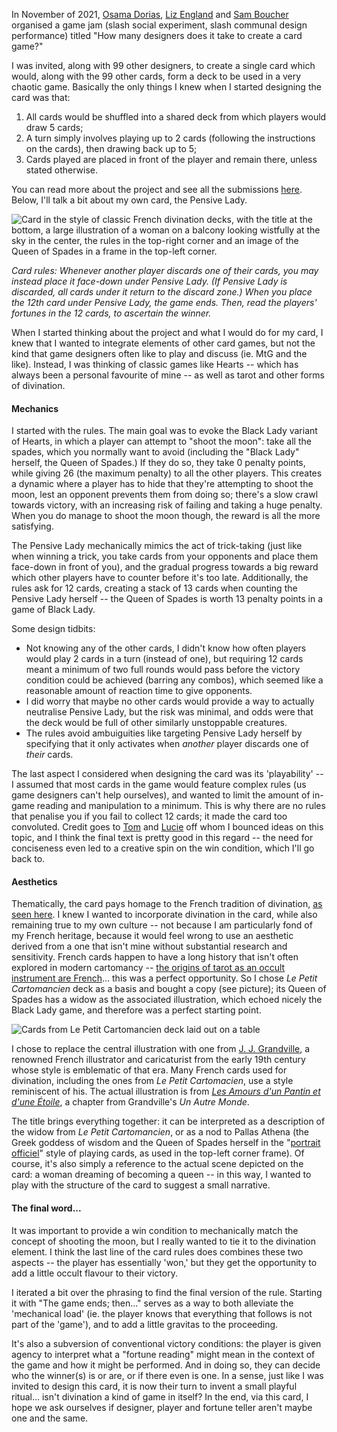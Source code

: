 In November of 2021, [Osama Dorias](https://twitter.com/osamadorias), [Liz England](https://twitter.com/lizardengland) and [Sam Boucher](https://twitter.com/MonsieurEureka) organised a game jam (slash social experiment, slash communal design performance) titled "How many designers does it take to create a card game?"

I was invited, along with 99 other designers, to create a single card which would, along with the 99 other cards, form a deck to be used in a very chaotic game. Basically the only things I knew when I started designing the card was that:

1. All cards would be shuffled into a shared deck from which players would draw 5 cards;
2. A turn simply involves playing up to 2 cards (following the instructions on the cards), then drawing back up to 5;
3. Cards played are placed in front of the player and remain there, unless stated otherwise.

You can read more about the project and see all the submissions [here](http://howmanydesignersdoesittake.com). Below, I'll talk a bit about my own card, the Pensive Lady.

<img src="/assets/img/hmddittmac-pensive-lady-small.png" title="Pensive Lady" alt="Card in the style of classic French divination decks, with the title at the bottom, a large illustration of a woman on a balcony looking wistfully at the sky in the center, the rules in the top-right corner and an image of the Queen of Spades in a frame in the top-left corner.">

*Card rules: Whenever another player discards one of their cards, you may instead place it face-down under Pensive Lady. (If Pensive Lady is discarded, all cards under it return to the discard zone.) When you place the 12th card under Pensive Lady, the game ends. Then, read the players' fortunes in the 12 cards, to ascertain the winner.*

When I started thinking about the project and what I would do for my card, I knew that I wanted to integrate elements of other card games, but not the kind that game designers often like to play and discuss (ie. MtG and the like). Instead, I was thinking of classic games like Hearts -- which has always been a personal favourite of mine -- as well as tarot and other forms of divination.

#### Mechanics

I started with the rules. The main goal was to evoke the Black Lady variant of Hearts, in which a player can attempt to "shoot the moon": take all the spades, which you normally want to avoid (including the "Black Lady" herself, the Queen of Spades.) If they do so, they take 0 penalty points, while giving 26 (the maximum penalty) to all the other players. This creates a dynamic where a player has to hide that they're attempting to shoot the moon, lest an opponent prevents them from doing so; there's a slow crawl towards victory, with an increasing risk of failing and taking a huge penalty. When you do manage to shoot the moon though, the reward is all the more satisfying.

The Pensive Lady mechanically mimics the act of trick-taking (just like when winning a trick, you take cards from your opponents and place them face-down in front of you), and the gradual progress towards a big reward which other players have to counter before it's too late. Additionally, the rules ask for 12 cards, creating a stack of 13 cards when counting the Pensive Lady herself -- the Queen of Spades is worth 13 penalty points in a game of Black Lady.

Some design tidbits:

* Not knowing any of the other cards, I didn't know how often players would play 2 cards in a turn (instead of one), but requiring 12 cards meant a minimum of two full rounds would pass before the victory condition could be achieved (barring any combos), which seemed like a reasonable amount of reaction time to give opponents.
* I did worry that maybe no other cards would provide a way to actually neutralise Pensive Lady, but the risk was minimal, and odds were that the deck would be full of other similarly unstoppable creatures.
* The rules avoid ambuiguities like targeting Pensive Lady herself by specifying that it only activates when *another* player discards one of *their* cards.

The last aspect I considered when designing the card was its 'playability' -- I assumed that most cards in the game would feature complex rules (us game designers can't help ourselves), and wanted to limit the amount of in-game reading and manipulation to a minimum. This is why there are no rules that penalise you if you fail to collect 12 cards; it made the card too convoluted. Credit goes to [Tom](https://twitter.com/Robomachin) and [Lucie](https://twitter.com/LucieViatge) off whom I bounced ideas on this topic, and I think the final text is pretty good in this regard -- the need for conciseness even led to a creative spin on the win condition, which I'll go back to.

#### Aesthetics

Thematically, the card pays homage to the French tradition of divination, [as seen here](https://www.wopc.co.uk/france/livre-du-destin). I knew I wanted to incorporate divination in the card, while also remaining true to my own culture -- not because I am particularly fond of my French heritage, because it would feel wrong to use an aesthetic derived from a one that isn't mine without substantial research and sensitivity. French cards happen to have a long history that isn't often explored in modern cartomancy -- [the origins of tarot as an occult instrument are French](https://en.wikipedia.org/wiki/Tarot_card_reading)... this was a perfect opportunity. So I chose *Le Petit Cartomancien* deck as a basis and bought a copy (see picture); its Queen of Spades has a widow as the associated illustration, which echoed nicely the Black Lady game, and therefore was a perfect starting point.

<img src="/assets/img/petit-cartomancien.png" title="Le Petit Cartomancien" alt="Cards from Le Petit Cartomancien deck laid out on a table">

I chose to replace the central illustration with one from [J. J. Grandville](https://en.wikipedia.org/wiki/Jean_Ignace_Isidore_Gérard_Grandville), a renowned French illustrator and caricaturist from the early 19th century whose style is emblematic of that era. Many French cards used for divination, including the ones from *Le Petit Cartomacien*, use a style reminiscent of his. The actual illustration is from *[Les Amours d'un Pantin et d'une Étoile](https://gallica.bnf.fr/ark:/12148/bpt6k101975j/f128.item.texteImage)*, a chapter from Grandville's *Un Autre Monde*.

The title brings everything together: it can be interpreted as a description of the widow from *Le Petit Cartomancien*, or as a nod to Pallas Athena (the Greek goddess of wisdom and the Queen of Spades herself in the "[portrait officiel](https://en.wikipedia.org/wiki/French-suited_playing_cards#Paris_pattern)" style of playing cards, as used in the top-left corner frame). Of course, it's also simply a reference to the actual scene depicted on the card: a woman dreaming of becoming a queen -- in this way, I wanted to play with the structure of the card to suggest a small narrative.

#### The final word...

It was important to provide a win condition to mechanically match the concept of shooting the moon, but I really wanted to tie it to the divination element. I think the last line of the card rules does combines these two aspects -- the player has essentially 'won,' but they get the opportunity to add a little occult flavour to their victory.

I iterated a bit over the phrasing to find the final version of the rule. Starting it with "The game ends; then..." serves as a way to both alleviate the 'mechanical load' (ie. the player knows that everything that follows is not part of the 'game'), and to add a little gravitas to the proceeding.

It's also a subversion of conventional victory conditions: the player is given agency to interpret what a "fortune reading" might mean in the context of the game and how it might be performed. And in doing so, they can decide who the winner(s) is or are, or if there even is one. In a sense, just like I was invited to design this card, it is now their turn to invent a small playful ritual... isn't divination a kind of game in itself? In the end, via this card, I hope we ask ourselves if designer, player and fortune teller aren't maybe one and the same.